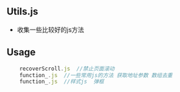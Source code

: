 ## Utils.js
* 收集一些比较好的js方法






##  Usage
```javascript
	recoverScroll.js  //禁止页面滚动
	function_.js  //一些常用js的方法 获取地址参数 数组去重
	function_.js  //样式js  弹框
